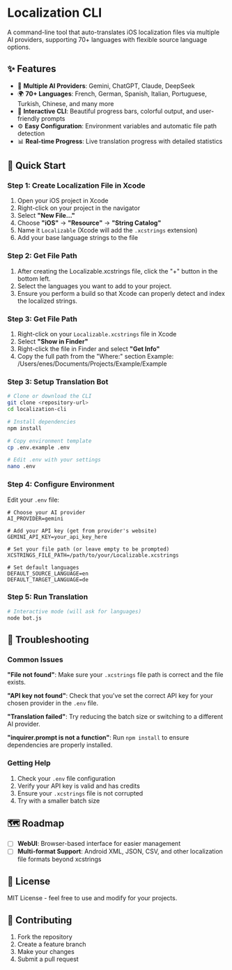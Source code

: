 # Localization CLI

A command-line tool that auto-translates iOS localization files via multiple AI providers, supporting 70+ languages with flexible source language options.

## ✨ Features

- 🤖 **Multiple AI Providers**: Gemini, ChatGPT, Claude, DeepSeek
- 🌍 **70+ Languages**: French, German, Spanish, Italian, Portuguese, Turkish, Chinese, and many more
- 🎯 **Interactive CLI**: Beautiful progress bars, colorful output, and user-friendly prompts
- ⚙️ **Easy Configuration**: Environment variables and automatic file path detection
- 📊 **Real-time Progress**: Live translation progress with detailed statistics

## 🚀 Quick Start

### Step 1: Create Localization File in Xcode

1. Open your iOS project in Xcode
2. Right-click on your project in the navigator
3. Select **"New File..."**
4. Choose **"iOS"** → **"Resource"** → **"String Catalog"**
5. Name it `Localizable` (Xcode will add the `.xcstrings` extension)
6. Add your base language strings to the file

### Step 2: Get File Path

1. After creating the Localizable.xcstrings file, click the "+" button in the bottom left.
2. Select the languages you want to add to your project.
3. Ensure you perform a build so that Xcode can properly detect and index the localized strings.

### Step 3: Get File Path

1. Right-click on your `Localizable.xcstrings` file in Xcode
2. Select **"Show in Finder"**
3. Right-click the file in Finder and select **"Get Info"**
4. Copy the full path from the "Where:" section
Example: /Users/enes/Documents/Projects/Example/Example

### Step 3: Setup Translation Bot

```bash
# Clone or download the CLI
git clone <repository-url>
cd localization-cli

# Install dependencies
npm install

# Copy environment template
cp .env.example .env

# Edit .env with your settings
nano .env
```

### Step 4: Configure Environment

Edit your `.env` file:

```env
# Choose your AI provider
AI_PROVIDER=gemini

# Add your API key (get from provider's website)
GEMINI_API_KEY=your_api_key_here

# Set your file path (or leave empty to be prompted)
XCSTRINGS_FILE_PATH=/path/to/your/Localizable.xcstrings

# Set default languages
DEFAULT_SOURCE_LANGUAGE=en
DEFAULT_TARGET_LANGUAGE=de
```

### Step 5: Run Translation

```bash
# Interactive mode (will ask for languages)
node bot.js
```

## 🔧 Troubleshooting

### Common Issues

**"File not found"**: Make sure your `.xcstrings` file path is correct and the file exists.

**"API key not found"**: Check that you've set the correct API key for your chosen provider in the `.env` file.

**"Translation failed"**: Try reducing the batch size or switching to a different AI provider.

**"inquirer.prompt is not a function"**: Run `npm install` to ensure dependencies are properly installed.

### Getting Help

1. Check your `.env` file configuration
2. Verify your API key is valid and has credits
3. Ensure your `.xcstrings` file is not corrupted
4. Try with a smaller batch size

## 🗺️ Roadmap

- [ ] **WebUI**: Browser-based interface for easier management
- [ ] **Multi-format Support**: Android XML, JSON, CSV, and other localization file formats beyond xcstrings

## 📝 License

MIT License - feel free to use and modify for your projects.

## 🤝 Contributing

1. Fork the repository
2. Create a feature branch
3. Make your changes
4. Submit a pull request